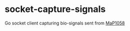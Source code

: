 # socket-capture-signals
Go socket client capturing bio-signals sent from [MaP1058](https://wp.santeku-map.com/%e3%82%bd%e3%83%95%e3%83%88%e3%82%a6%e3%82%a7%e3%82%a2/%e5%8f%8e%e9%8c%b2%e3%83%bb%e8%a7%a3%e6%9e%90%e3%82%bd%e3%83%95%e3%83%88%e3%82%a6%e3%82%a7%e3%82%a2/map1058/)

